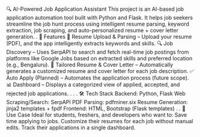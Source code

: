 🔍 AI-Powered Job Application Assistant
This project is an AI-based job application automation tool built with Python and Flask. It helps job seekers streamline the job hunt process using intelligent resume parsing, keyword extraction, job scraping, and auto-personalized resume + cover letter generation.
.
🚀 Features
📝 Resume Upload & Parsing – Upload your resume (PDF), and the app intelligently extracts keywords and skills.
🔍 Job Discovery – Uses SerpAPI to search and fetch real-time job postings from platforms like Google Jobs based on extracted skills and preferred location (e.g., Bengaluru).
📄 Tailored Resume & Cover Letter – Automatically generates a customized resume and cover letter for each job description.
✅ Auto Apply (Planned) – Automates the application process (future scope).
📊 Dashboard – Displays a categorized view of applied, accepted, and rejected job applications.
.
.
.
🛠️ Tech Stack
Backend: Python, Flask
Web Scraping/Search: SerpAPI
PDF Parsing: pdfminer.six
Resume Generation: jinja2 templates + fpdf
Frontend: HTML, Bootstrap (Flask templates)
.
.
📌 Use Case
Ideal for students, freshers, and developers who want to:
Save time applying to jobs.
Customize their resumes for each job without manual edits.
Track their applications in a single dashboard.
